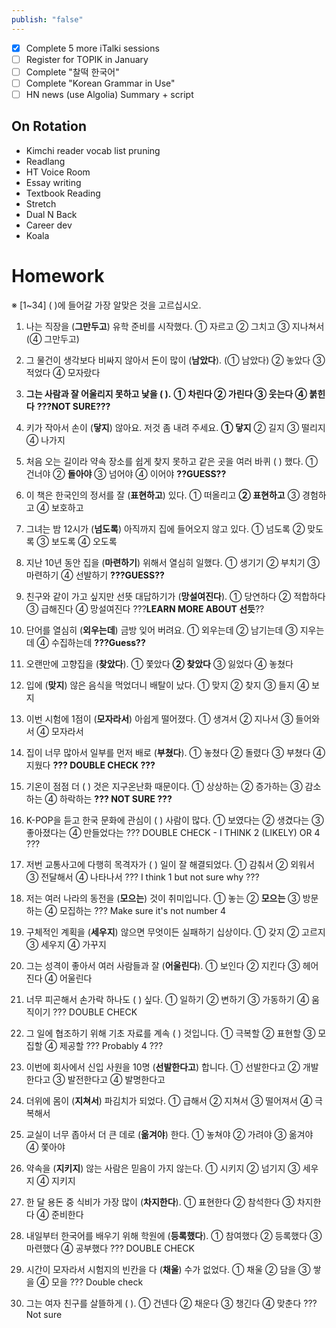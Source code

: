 ```yaml
---
publish: "false"
---
```


- [x] Complete 5 more iTalki sessions
 - [ ] Register for TOPIK in January
 - [ ] Complete "찰떡 한국어"
 - [ ] Complete "Korean Grammar in Use"
 - [ ] HN news (use Algolia) Summary + script
## On Rotation

 - Kimchi reader vocab list pruning
 - Readlang
 - HT Voice Room
 - Essay writing
 - Textbook Reading
 - Stretch
 - Dual N Back
 - Career dev
 - Koala
# Homework
※ [1~34] ( )에 들어갈 가장 알맞은 것을 고르십시오.

1. 나는 직장을 (**그만두고**) 유학 준비를 시작했다.
① 자르고 ② 그치고 ③ 지나쳐서 (④ 그만두고)

2. 그 물건이 생각보다 비싸지 않아서 돈이 많이 (**남았다**).
(① 남았다) ② 놓았다 ③ 적었다 ④ 모자랐다

3. **그는 사람과 잘 어울리지 못하고 낯을 ( ).**
**① 차린다 ② 가린다 ③ 웃는다 ④ 붉힌다**
**???NOT SURE???**

4. 키가 작아서 손이 (**닿지**) 않아요. 저것 좀 내려 주세요.
**① 닿지** ② 길지 ③ 떨리지 ④ 나가지

5. 처음 오는 길이라 약속 장소를 쉽게 찾지 못하고 같은 곳을 여러 바퀴 ( ) 했다.
① 건너야 ② **돌아야** ③ 넘어야 ④ 이어야
**??GUESS??**

6. 이 책은 한국인의 정서를 잘 (**표현하고**) 있다.
① 떠올리고 **② 표현하고** ③ 경험하고 ④ 보호하고

7. 그녀는 밤 12시가 (**넘도록**) 아직까지 집에 들어오지 않고 있다.
① 넘도록 ② 맞도록 ③ 보도록 ④ 오도록

8. 지난 10년 동안 집을 (**마련하기**) 위해서 열심히 일했다.
① 생기기 ② 부치기 ③ 마련하기 ④ 선발하기
**???GUESS??**

9. 친구와 같이 가고 싶지만 선뜻 대답하기가 (**망설여진다**).
① 당연하다 ② 적합하다 ③ 급해진다 ④ 망설여진다
???**LEARN MORE ABOUT 선듯**??

10. 단어를 열심히 (**외우는데**) 금방 잊어 버려요.
① 외우는데 ② 남기는데 ③ 지우는데 ④ 수집하는데
**???Guess??**

11. 오랜만에 고향집을 (**찾았다**).
① 쫓았다 **② 찾았다** ③ 잃었다 ④ 놓쳤다

12. 입에 (**맞지**) 않은 음식을 먹었더니 배탈이 났다.
① 맞지 ② 찾지 ③ 들지 ④ 보지

13. 이번 시험에 1점이 (**모자라서**) 아쉽게 떨어졌다.
① 생겨서 ② 지나서 ③ 들어와서 ④ 모자라서

14. 집이 너무 많아서 일부를 먼저 배로 (**부쳤다**).
① 놓쳤다 ② 돌렸다 ③ 부쳤다 ④ 지웠다
 **??? DOUBLE CHECK ???**
  
1. 기온이 점점 더 ( ) 것은 지구온난화 때문이다.
① 상상하는 ② 증가하는 ③ 감소하는 ④ 하락하는
**??? NOT SURE ???**

16. K-POP을 듣고 한국 문화에 관심이 ( ) 사람이 많다.
① 보였다는 ② 생겼다는 ③ 좋아졌다는 ④ 만들었다는
 ??? DOUBLE CHECK - I THINK 2 (LIKELY) OR 4 ???
  
1. 저번 교통사고에 다행히 목격자가 ( ) 일이 잘 해결되었다.
① 감춰서 ② 외워서 ③ 전달해서 ④ 나타나서
??? I think 1 but not sure why ???

18. 저는 여러 나라의 동전을 (**모으는**) 것이 취미입니다.
① 놓는 ② **모으는** ③ 방문하는 ④ 모집하는
 ??? Make sure it's not number 4
  
1. 구체적인 계획을 (**세우지**) 않으면 무엇이든 실패하기 십상이다.
① 갖지 ② 고르지 ③ 세우지 ④ 가꾸지

20. 그는 성격이 좋아서 여러 사람들과 잘 (**어울린다**).
① 보인다 ② 지킨다 ③ 헤어진다 ④ 어울린다

21. 너무 피곤해서 손가락 하나도 ( ) 싶다.
① 일하기 ② 변하기 ③ 가동하기 ④ 움직이기
 ??? DOUBLE CHECK
  
1. 그 일에 협조하기 위해 기초 자료를 계속 ( ) 것입니다.
① 극복할 ② 표현할 ③ 모집할 ④ 제공할
??? Probably 4 ???

23. 이번에 회사에서 신입 사원을 10명 (**선발한다고**) 합니다.
① 선발한다고 ② 개발한다고 ③ 발전한다고 ④ 발명한다고

24. 더위에 몸이 (**지쳐서**) 파김치가 되었다.
① 급해서 ② 지쳐서 ③ 떨어져서 ④ 극복해서

25. 교실이 너무 좁아서 더 큰 데로 (**옮겨야**) 한다.
① 놓쳐야 ② 가려야 ③ 옮겨야 ④ 쫓아야

26. 약속을 (**지키지**) 않는 사람은 믿음이 가지 않는다.
① 시키지 ② 넘기지 ③ 세우지 ④ 지키지

27. 한 달 용돈 중 식비가 가장 많이 (**차지한다**).
① 표현한다 ② 참석한다 ③ 차지한다 ④ 준비한다

28. 내일부터 한국어를 배우기 위해 학원에 (**등록했다**).
① 참여했다 ② 등록했다 ③ 마련했다 ④ 공부했다
??? DOUBLE CHECK

29. 시간이 모자라서 시험지의 빈칸을 다 (**채울**) 수가 없었다.
① 채울 ② 담을 ③ 쌓을 ④ 모을
??? Double check

30. 그는 여자 친구를 살뜰하게 ( ).
① 건넨다 ② 채운다 ③ 챙긴다 ④ 맞춘다
??? Not sure